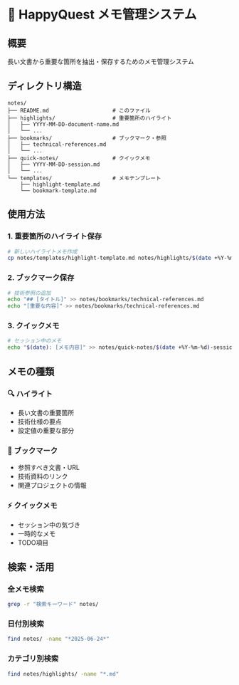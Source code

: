 # 📝 HappyQuest メモ管理システム

## 概要
長い文書から重要な箇所を抽出・保存するためのメモ管理システム

## ディレクトリ構造
```
notes/
├── README.md                    # このファイル
├── highlights/                  # 重要箇所のハイライト
│   ├── YYYY-MM-DD-document-name.md
│   └── ...
├── bookmarks/                   # ブックマーク・参照
│   ├── technical-references.md
│   └── ...
├── quick-notes/                 # クイックメモ
│   ├── YYYY-MM-DD-session.md
│   └── ...
└── templates/                   # メモテンプレート
    ├── highlight-template.md
    └── bookmark-template.md
```

## 使用方法

### 1. 重要箇所のハイライト保存
```bash
# 新しいハイライトメモ作成
cp notes/templates/highlight-template.md notes/highlights/$(date +%Y-%m-%d)-[文書名].md
```

### 2. ブックマーク保存
```bash
# 技術参照の追加
echo "## [タイトル]" >> notes/bookmarks/technical-references.md
echo "[重要な内容]" >> notes/bookmarks/technical-references.md
```

### 3. クイックメモ
```bash
# セッション中のメモ
echo "$(date): [メモ内容]" >> notes/quick-notes/$(date +%Y-%m-%d)-session.md
```

## メモの種類

### 🔍 ハイライト
- 長い文書の重要箇所
- 技術仕様の要点
- 設定値の重要な部分

### 🔖 ブックマーク  
- 参照すべき文書・URL
- 技術資料のリンク
- 関連プロジェクトの情報

### ⚡ クイックメモ
- セッション中の気づき
- 一時的なメモ
- TODO項目

## 検索・活用

### 全メモ検索
```bash
grep -r "検索キーワード" notes/
```

### 日付別検索
```bash
find notes/ -name "*2025-06-24*"
```

### カテゴリ別検索
```bash
find notes/highlights/ -name "*.md"
```